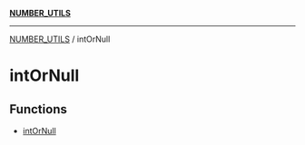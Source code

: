 [**NUMBER_UTILS**](../README.md)

***

[NUMBER_UTILS](../README.md) / intOrNull

# intOrNull

## Functions

- [intOrNull](functions/intOrNull.md)
